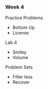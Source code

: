 ### Week 4

Practice Problems

- Bottom Up
- License

Lab 4

- Smiley
- Volume

Problem Sets

- Filter less
- Recover

